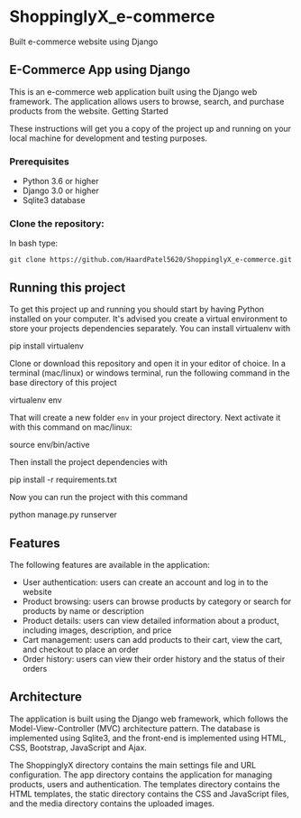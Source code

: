 # ShoppinglyX_e-commerce
Built e-commerce website using Django

## E-Commerce App using Django

This is an e-commerce web application built using the Django web framework. The application allows users to browse, search, and purchase products from the website.
Getting Started

These instructions will get you a copy of the project up and running on your local machine for development and testing purposes.

### Prerequisites

   - Python 3.6 or higher
   - Django 3.0 or higher
   - Sqlite3 database

### Clone the repository:

   In bash type:

    git clone https://github.com/HaardPatel5620/ShoppinglyX_e-commerce.git


## Running this project

To get this project up and running you should start by having Python installed on your computer. It's advised you create a virtual environment to store your projects dependencies separately. You can install virtualenv with


pip install virtualenv


Clone or download this repository and open it in your editor of choice. In a terminal (mac/linux) or windows terminal, run the following command in the base directory of this project


virtualenv env


That will create a new folder `env` in your project directory. Next activate it with this command on mac/linux:


source env/bin/active


Then install the project dependencies with


pip install -r requirements.txt


Now you can run the project with this command


python manage.py runserver


## Features

The following features are available in the application:

 - User authentication: users can create an account and log in to the website
 - Product browsing: users can browse products by category or search for products by name or description
 - Product details: users can view detailed information about a product, including images, description, and price
 - Cart management: users can add products to their cart, view the cart, and checkout to place an order
 - Order history: users can view their order history and the status of their orders

## Architecture

The application is built using the Django web framework, which follows the Model-View-Controller (MVC) architecture pattern. The database is implemented using Sqlite3, and the front-end is implemented using HTML, CSS, Bootstrap, JavaScript and Ajax.

The ShoppinglyX directory contains the main settings file and URL configuration. The app directory contains the application for managing products, users and authentication. The templates directory contains the HTML templates, the static directory contains the CSS and JavaScript files, and the media directory contains the uploaded images.